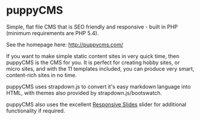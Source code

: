 # puppyCMS
Simple, flat file CMS that is SEO friendly and responsive - built in PHP (minimum requirements are PHP 5.4).

See the homepage here: http://puppycms.com/

If you want to make simple static content sites in very quick time, then puppyCMS is the CMS for you. It is perfect for creating hobby sites, or micro sites, and with the 11 templates included, you can produce very smart, content-rich sites in no time.

puppyCMS uses strapdown.js to convert it's easy markdown language into HTML, with themes also provided by strapdown.js/bootswatch.

puppyCMS also uses the excellent [Responsive Slides](https://github.com/viljamis/ResponsiveSlides.js) slider for additional functionality if required.
